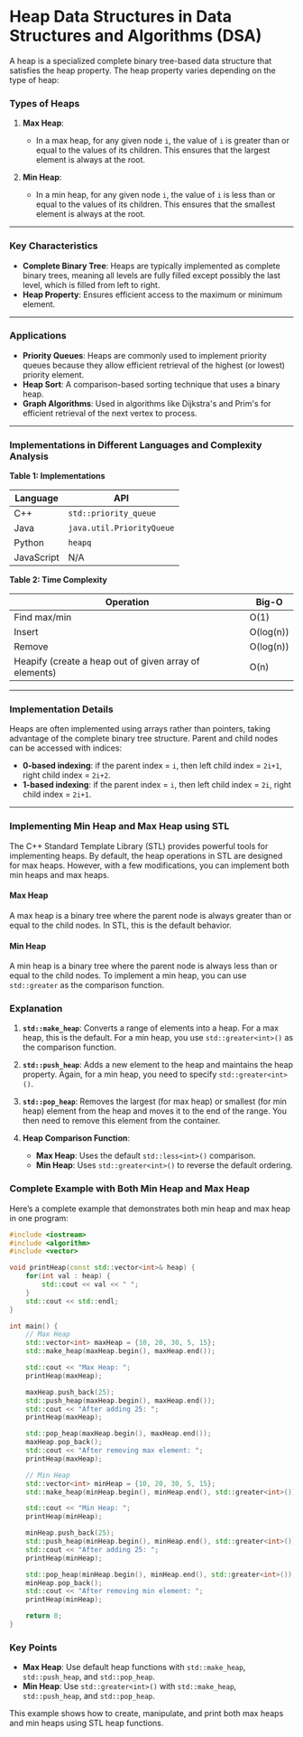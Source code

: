 
# Heap Data Structures in Data Structures and Algorithms (DSA)

A heap is a specialized complete binary tree-based data structure that satisfies the heap property. The heap property varies depending on the type of heap:

### Types of Heaps

1. **Max Heap**:
   - In a max heap, for any given node `i`, the value of `i` is greater than or equal to the values of its children. This ensures that the largest element is always at the root.
   
2. **Min Heap**:
   - In a min heap, for any given node `i`, the value of `i` is less than or equal to the values of its children. This ensures that the smallest element is always at the root.

---

### Key Characteristics
- **Complete Binary Tree**: Heaps are typically implemented as complete binary trees, meaning all levels are fully filled except possibly the last level, which is filled from left to right.
- **Heap Property**: Ensures efficient access to the maximum or minimum element.

---

### Applications
- **Priority Queues**: Heaps are commonly used to implement priority queues because they allow efficient retrieval of the highest (or lowest) priority element.
- **Heap Sort**: A comparison-based sorting technique that uses a binary heap.
- **Graph Algorithms**: Used in algorithms like Dijkstra's and Prim's for efficient retrieval of the next vertex to process.

---

### Implementations in Different Languages and Complexity Analysis 

**Table 1: Implementations**

| Language    | API                       |
|-------------|---------------------------|
| C++         | `std::priority_queue`     |
| Java        | `java.util.PriorityQueue` |
| Python      | `heapq`                   |
| JavaScript  | N/A                       |

**Table 2: Time Complexity**

| Operation                                             | Big-O    |
|-------------------------------------------------------|----------|
| Find max/min                                          | O(1)     |
| Insert                                                | O(log(n))|
| Remove                                                | O(log(n))|
| Heapify (create a heap out of given array of elements)| O(n)     |

---

### Implementation Details

Heaps are often implemented using arrays rather than pointers, taking advantage of the complete binary tree structure. Parent and child nodes can be accessed with indices:
- **0-based indexing**: if the parent index = `i`, then left child index = `2i+1`, right child index = `2i+2`.
- **1-based indexing**: if the parent index = `i`, then left child index = `2i`, right child index = `2i+1`.


---

### Implementing Min Heap and Max Heap using STL

The C++ Standard Template Library (STL) provides powerful tools for implementing heaps. By default, the heap operations in STL are designed for max heaps. However, with a few modifications, you can implement both min heaps and max heaps.

#### Max Heap
A max heap is a binary tree where the parent node is always greater than or equal to the child nodes. In STL, this is the default behavior.

#### Min Heap
A min heap is a binary tree where the parent node is always less than or equal to the child nodes. To implement a min heap, you can use `std::greater` as the comparison function.

### Explanation

1. **`std::make_heap`**: Converts a range of elements into a heap. For a max heap, this is the default. For a min heap, you use `std::greater<int>()` as the comparison function.

2. **`std::push_heap`**: Adds a new element to the heap and maintains the heap property. Again, for a min heap, you need to specify `std::greater<int>()`.

3. **`std::pop_heap`**: Removes the largest (for max heap) or smallest (for min heap) element from the heap and moves it to the end of the range. You then need to remove this element from the container.

4. **Heap Comparison Function**:
    - **Max Heap**: Uses the default `std::less<int>()` comparison.
    - **Min Heap**: Uses `std::greater<int>()` to reverse the default ordering.

### Complete Example with Both Min Heap and Max Heap

Here’s a complete example that demonstrates both min heap and max heap in one program:

```cpp
#include <iostream>
#include <algorithm>
#include <vector>

void printHeap(const std::vector<int>& heap) {
    for(int val : heap) {
        std::cout << val << " ";
    }
    std::cout << std::endl;
}

int main() {
    // Max Heap
    std::vector<int> maxHeap = {10, 20, 30, 5, 15};
    std::make_heap(maxHeap.begin(), maxHeap.end());

    std::cout << "Max Heap: ";
    printHeap(maxHeap);

    maxHeap.push_back(25);
    std::push_heap(maxHeap.begin(), maxHeap.end());
    std::cout << "After adding 25: ";
    printHeap(maxHeap);

    std::pop_heap(maxHeap.begin(), maxHeap.end());
    maxHeap.pop_back();
    std::cout << "After removing max element: ";
    printHeap(maxHeap);

    // Min Heap
    std::vector<int> minHeap = {10, 20, 30, 5, 15};
    std::make_heap(minHeap.begin(), minHeap.end(), std::greater<int>());

    std::cout << "Min Heap: ";
    printHeap(minHeap);

    minHeap.push_back(25);
    std::push_heap(minHeap.begin(), minHeap.end(), std::greater<int>());
    std::cout << "After adding 25: ";
    printHeap(minHeap);

    std::pop_heap(minHeap.begin(), minHeap.end(), std::greater<int>());
    minHeap.pop_back();
    std::cout << "After removing min element: ";
    printHeap(minHeap);

    return 0;
}
```

### Key Points
- **Max Heap**: Use default heap functions with `std::make_heap`, `std::push_heap`, and `std::pop_heap`.
- **Min Heap**: Use `std::greater<int>()` with `std::make_heap`, `std::push_heap`, and `std::pop_heap`.

This example shows how to create, manipulate, and print both max heaps and min heaps using STL heap functions.

